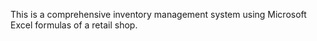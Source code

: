 This is a comprehensive inventory management system using Microsoft Excel formulas of a retail shop.
